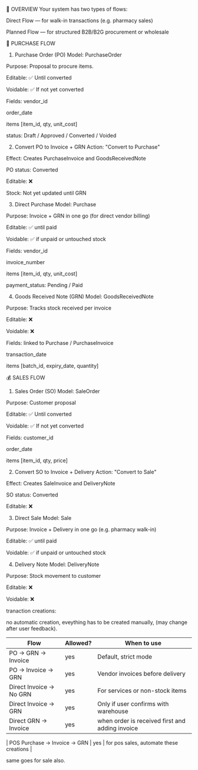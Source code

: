 🔁 OVERVIEW
Your system has two types of flows:

Direct Flow — for walk-in transactions (e.g. pharmacy sales)

Planned Flow — for structured B2B/B2G procurement or wholesale

🛒 PURCHASE FLOW
1. Purchase Order (PO)
Model: PurchaseOrder

Purpose: Proposal to procure items.

Editable: ✅ Until converted

Voidable: ✅ If not yet converted

Fields:
vendor_id

order_date

items [item_id, qty, unit_cost]

status: Draft / Approved / Converted / Voided

2. Convert PO to Invoice + GRN
Action: "Convert to Purchase"

Effect: Creates PurchaseInvoice and GoodsReceivedNote

PO status: Converted

Editable: ❌

Stock: Not yet updated until GRN

3. Direct Purchase
Model: Purchase

Purpose: Invoice + GRN in one go (for direct vendor billing)

Editable: ✅ until paid

Voidable: ✅ if unpaid or untouched stock

Fields:
vendor_id

invoice_number

items [item_id, qty, unit_cost]

payment_status: Pending / Paid

4. Goods Received Note (GRN)
Model: GoodsReceivedNote

Purpose: Tracks stock received per invoice

Editable: ❌

Voidable: ❌

Fields:
linked to Purchase / PurchaseInvoice

transaction_date

items [batch_id, expiry_date, quantity]

💰 SALES FLOW
1. Sales Order (SO)
Model: SaleOrder

Purpose: Customer proposal

Editable: ✅ Until converted

Voidable: ✅ If not yet converted

Fields:
customer_id

order_date

items [item_id, qty, price]

2. Convert SO to Invoice + Delivery
Action: "Convert to Sale"

Effect: Creates SaleInvoice and DeliveryNote

SO status: Converted

Editable: ❌

3. Direct Sale
Model: Sale

Purpose: Invoice + Delivery in one go (e.g. pharmacy walk-in)

Editable: ✅ until paid

Voidable: ✅ if unpaid or untouched stock

4. Delivery Note
Model: DeliveryNote

Purpose: Stock movement to customer

Editable: ❌

Voidable: ❌








tranaction creations:

no automatic creation, eveything has to be created manually, (may change after user feedback).


| Flow                    | Allowed?   | When to use                                    |
| ----------------------- | ---------- | ---------------------------------------------- |
| PO → GRN → Invoice      | yes        | Default, strict mode                           |
| PO → Invoice → GRN      | yes        | Vendor invoices before delivery                |
| Direct Invoice → No GRN | yes        | For services or non-stock items                |
| Direct Invoice → GRN    | yes        | Only if user confirms with warehouse           |
| Direct GRN → Invoice    | yes        | when order is received first and adding invoice|

| POS Purchase → Invoice -> GRN | yes  | for pos sales, automate these creations        |

same goes for sale also.